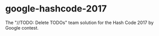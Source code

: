 # google-hashcode-2017
The "//TODO: Delete TODOs" team solution for the Hash Code 2017 by Google contest.
